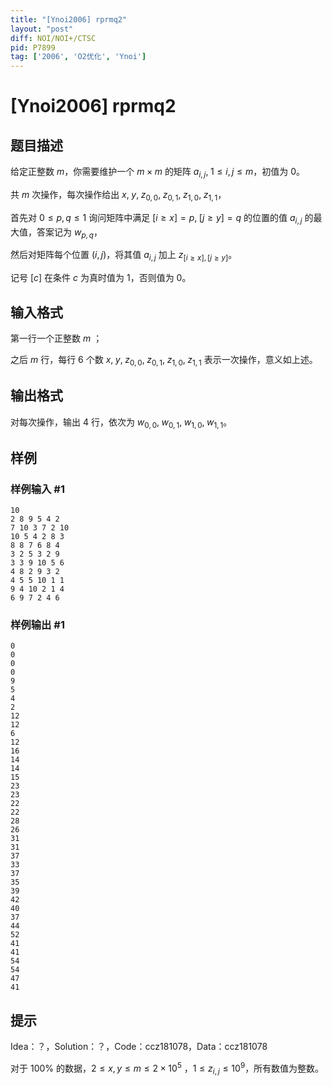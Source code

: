 ```yaml
---
title: "[Ynoi2006] rprmq2"
layout: "post"
diff: NOI/NOI+/CTSC
pid: P7899
tag: ['2006', 'O2优化', 'Ynoi']
---
```

# [Ynoi2006] rprmq2
## 题目描述

给定正整数 $m$，你需要维护一个 $m\times m$ 的矩阵 $a_{i,j},\;1\le i,j\le m$，初值为 $0$。

共 $m$ 次操作，每次操作给出 $x,\;y,\;z_{0,0},\;z_{0,1},\;z_{1,0},\;z_{1,1}$，

首先对 $0\le p,q\le 1$ 询问矩阵中满足 $[i\ge x]=p,\;[j\ge y]=q$ 的位置的值 $a_{i,j}$ 的最大值，答案记为 $w_{p,q}$，

然后对矩阵每个位置 $(i,j)$，将其值 $a_{i,j}$ 加上 $z_{[i\ge x],[j\ge y]}$。

记号 $[c]$ 在条件 $c$ 为真时值为 $1$，否则值为 $0$。
## 输入格式

第一行一个正整数 $m$ ；

之后 $m$ 行，每行 $6$ 个数 $x,\;y,\;z_{0,0},\;z_{0,1},\;z_{1,0},\;z_{1,1}$ 表示一次操作，意义如上述。
## 输出格式

对每次操作，输出 $4$ 行，依次为 $w_{0,0},\;w_{0,1},\;w_{1,0},\;w_{1,1}$。
## 样例

### 样例输入 #1
```
10
2 8 9 5 4 2
7 10 3 7 2 10
10 5 4 2 8 3
8 8 7 6 8 4
3 2 5 3 2 9
3 3 9 10 5 6
4 8 2 9 3 2
4 5 5 10 1 1
9 4 10 2 1 4
6 9 7 2 4 6

```
### 样例输出 #1
```
0
0
0
0
9
5
4
2
12
12
6
12
16
14
14
15
23
23
22
22
28
26
31
31
37
33
37
35
39
42
40
37
44
52
41
41
54
54
47
41

```
## 提示

Idea：？，Solution：？，Code：ccz181078，Data：ccz181078

对于 $100\%$ 的数据，$2 \le x,y\le m\le 2\times 10^5$ ，$1\le z_{i,j}\le 10^9$，所有数值为整数。
